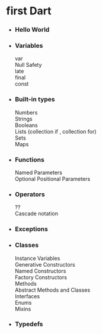 # first Dart
* <h3>Hello World</h3>
* <h3>Variables</h3>
  var</br>
  Null Safety</br>
  late</br>
  final</br>
  const</br>
* <h3>Built-in types</h3>
  Numbers</br>
  Strings</br>
  Booleans</br>
  Lists (collection if , collection for)</br>
  Sets</br>
  Maps</br>
* <h3>Functions</h3>
  Named Parameters</br>
  Optional Positional Parameters</br>
* <h3>Operators</h3>
  ??</br>
  Cascade notation</br>
* <h3>Exceptions</h3>
* <h3>Classes</h3>
  Instance Variables</br>
  Generative Constructors</br>
  Named Constructors</br>
  Factory Constructors</br>
  Methods</br>
  Abstract Methods and Classes</br>
  Interfaces</br>
  Enums</br>
  Mixins</br>
* <h3>Typedefs</h3>
